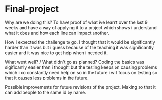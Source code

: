 # Final-project
Why are we doing this?
To have proof of what ive learnt over the last 9 weeks and have a way of applying it to a project which shows i understand what it does and how each line can impact another.

How I expected the challenge to go.
I thought that it would be significantly harder than it was but i guess because of the teaching it was significantly easier and it was nice to get help when i needed it.

What went well? / What didn't go as planned?
Coding the basics was sigificantly easier than i thought but the testing keeps on causing problems which i do constantly need help on so in the future i will focus on testing so that it causes less problems in the future.

Possible improvements for future revisions of the project.
Making so that it can add people to the same id by name.
